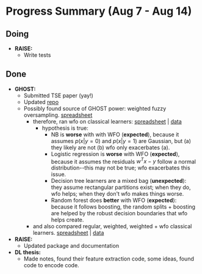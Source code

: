# Progress Summary (Aug 7 - Aug 14)

## Doing

* **RAISE:**
    * Write tests

## Done

* **GHOST:**
    * Submitted TSE paper (yay!)
    * Updated [repo](tiny.cc/ghost-dl)
    * Possibly found source of GHOST power: weighted fuzzy oversampling. [spreadsheet](https://docs.google.com/spreadsheets/d/1rRPnKvuwTste6WA98z7qRV-e9PWejTzouk_fwA6WnlU/edit?usp=sharing) 
        * therefore, ran wfo on classical learners: [spreadsheet](https://docs.google.com/spreadsheets/d/1D3JGBYe-BHOBfsKNv5qET15ioew_SpWuIwATr07giMc/edit?usp=sharing) | [data](https://drive.google.com/drive/folders/1bp3VIRg1bTn5DT4q7nfBU8tHbbcWkjWV?usp=sharing) 
            * hypothesis is true:
                * NB is **worse** with with WFO (**expected**), because it assumes $p(x|y=0)$ and $p(x|y=1)$ are Gaussian, but (a) they likely are not (b) wfo only exacerbates (a).
                * Logistic regression is **worse** with WFO (**expected**), because it assumes the residuals $w^T x - y$ follow a normal distribution--this may not be true; wfo exacerbates this issue.
                * Decision tree learners are a mixed bag (**unexpected**): they assume rectangular partitions exist; when they do, wfo helps; when they don't wfo makes things worse.
                * Random forest does **better** with WFO (**expected**): because it follows boosting, the random splits + boosting are helped by the robust decision boundaries that wfo helps create.
        * and also compared regular, weighted, weighted + wfo classical learners. [spreadsheet](https://docs.google.com/spreadsheets/d/1A9cW7teQB0m7oXst-a0kTei1rqZeyST9R_p57qHT0sg/edit?usp=sharing) | [data](https://drive.google.com/drive/folders/1KmEmFmQNaifhnsn8C3Rq5hMvb1CctPRJ?usp=sharing) 
* **RAISE:**
    * Updated package and documentation
* **DL thesis:**
    * Made notes, found their feature extraction code, some ideas, found code to encode code.

 